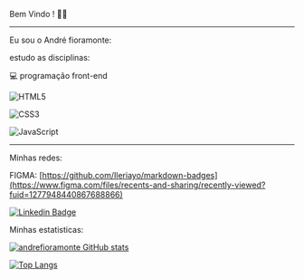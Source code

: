 Bem Vindo ! 🙋‍♂️

<hr>

Eu sou o André fioramonte:


estudo as disciplinas: <br>

💻 programação front-end <br>

![HTML5](https://img.shields.io/badge/html5-%23E34F26.svg?style=for-the-badge&logo=html5&logoColor=white) 

![CSS3](https://img.shields.io/badge/css3-%231572B6.svg?style=for-the-badge&logo=css3&logoColor=white) 

![JavaScript](https://img.shields.io/badge/javascript-%23323330.svg?style=for-the-badge&logo=javascript&logoColor=%23F7DF1E)




<hr>

Minhas redes:

FIGMA: [https://github.com/Ileriayo/markdown-badges](https://www.figma.com/files/recents-and-sharing/recently-viewed?fuid=1277948440867688866)

   [![Linkedin Badge](https://img.shields.io/badge/-LinkedIn-blue?style=flat-square&logo=Linkedin&logoColor=white&link=https://www.linkedin.com/in/andr%C3%A9-fioramonte-556142250/)](https://www.linkedin.com/in/andr%C3%A9-fioramonte-556142250/)


Minhas estatisticas:

[![andrefioramonte GitHub stats](https://github-readme-stats.vercel.app/api?username=andrefioramonte&theme=cobalt)](https://github.com/andrefioramonte/github-readme-stats)

[![Top Langs](https://github-readme-stats.vercel.app/api/top-langs/?username=andrefioramonte&layout=compact&theme=cobalt)](https://github.com/andrefioramonte/github-readme-stats)

<br>



